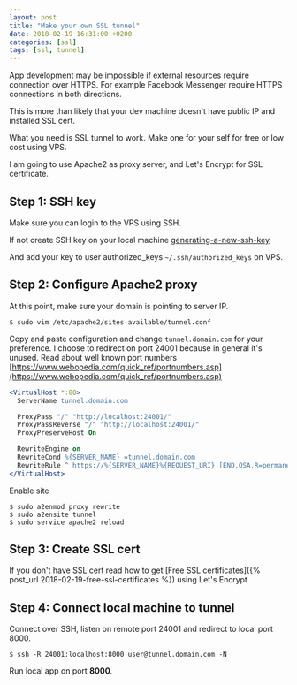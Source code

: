 ```yaml
---
layout: post
title: "Make your own SSL tunnel"
date: 2018-02-19 16:31:00 +0200
categories: [ssl]
tags: [ssl, tunnel]
---
```


App development may be impossible if external resources require connection over HTTPS.
For example Facebook Messenger require HTTPS connections in both directions.

This is more than likely that your dev machine doesn't have public IP and installed SSL cert.

What you need is SSL tunnel to work. Make one for your self for free or low cost using VPS.

I am going to use Apache2 as proxy server, and Let's Encrypt for SSL certificate.

## Step 1: SSH key

Make sure you can login to the VPS using SSH.

If not create SSH key on your local machine [generating-a-new-ssh-key](https://help.github.com/articles/generating-a-new-ssh-key-and-adding-it-to-the-ssh-agent/#generating-a-new-ssh-key)

And add your key to user authorized_keys `~/.ssh/authorized_keys` on VPS.

## Step 2: Configure Apache2 proxy

At this point, make sure your domain is pointing to server IP.

```console
$ sudo vim /etc/apache2/sites-available/tunnel.conf
```

Copy and paste configuration and change `tunnel.domain.com` for your preference.
I choose to redirect on port 24001 because in general it's unused.
Read about well known port numbers [https://www.webopedia.com/quick_ref/portnumbers.asp](https://www.webopedia.com/quick_ref/portnumbers.asp)

```apache
<VirtualHost *:80>
  ServerName tunnel.domain.com

  ProxyPass "/" "http://localhost:24001/"
  ProxyPassReverse "/" "http://localhost:24001/"
  ProxyPreserveHost On

  RewriteEngine on
  RewriteCond %{SERVER_NAME} =tunnel.domain.com
  RewriteRule ^ https://%{SERVER_NAME}%{REQUEST_URI} [END,QSA,R=permanent]
</VirtualHost>
```

Enable site

```console
$ sudo a2enmod proxy rewrite
$ sudo a2ensite tunnel
$ sudo service apache2 reload
```

## Step 3: Create SSL cert

If you don't have SSL cert read how to get [Free SSL certificates]({% post_url 2018-02-19-free-ssl-certificates %}) using Let's Encrypt

## Step 4: Connect local machine to tunnel

Connect over SSH, listen on remote port 24001 and redirect to local port 8000.

```console
$ ssh -R 24001:localhost:8000 user@tunnel.domain.com -N
```

Run local app on port **8000**.
